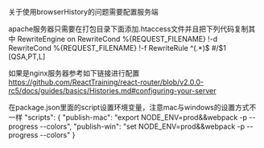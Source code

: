 关于使用browserHistory的问题需要配置服务端

apache服务器只需要在打包目录下面添加.htaccess文件并且把下列代码复制其中
    <IfModule mod_rewrite.c>
    RewriteEngine on
    RewriteCond %{REQUEST_FILENAME} !-d
    RewriteCond %{REQUEST_FILENAME} !-f
    RewriteRule ^(.*)$ #/$1 [QSA,PT,L]
    </IfModule>
    
如果是nginx服务器参考如下链接进行配置
    https://github.com/ReactTraining/react-router/blob/v2.0.0-rc5/docs/guides/basics/Histories.md#configuring-your-server
    
在package.json里面的script设置环境变量，注意mac与windows的设置方式不一样
 "scripts": {
     "publish-mac": "export NODE_ENV=prod&&webpack -p --progress --colors",
     "publish-win":  "set NODE_ENV=prod&&webpack -p --progress --colors"
 }
